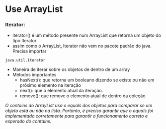 # Use ArrayList

### Iterator:
- iterator() é um método presente num ArrayList que retorna um objeto do tipo Iterator
- assim como o ArrayList, Iterator não vem no pacote padrão do java. Precisa importar

`java.util.Iterator`

- Maneira de iterar sobre os objetos de dentro de um array
- Métodos importantes
  - hasNext(): que retorna um booleano dizendo se existe ou não um próximo elemento na iteração
  - next(): que o elemento atual da iteração.
  - remove(): que remove o elemento atual de dentro da coleção

_O contains do ArrayList usa o equals dos objetos para comparar se um objeto está ou não na lista. Portanto, é preciso garantir que o equals foi implementado corretamente para garantir o funcionamento correto e esperado do contains._


